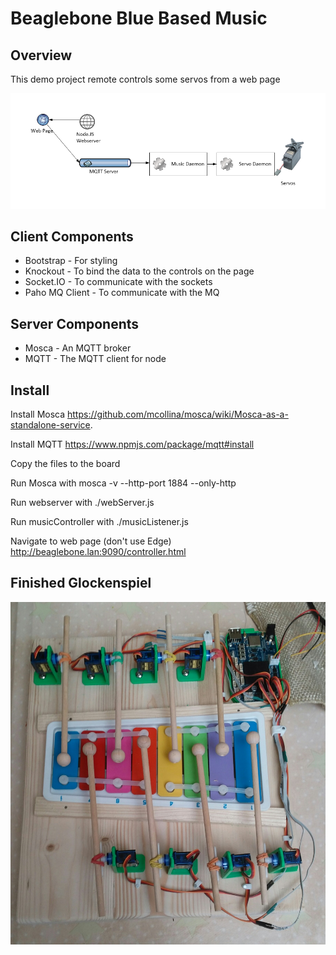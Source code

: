 # Beaglebone Blue Based Music

## Overview

This demo project remote controls some servos from a web page

![System Diagram](SystemDiagram.png)

## Client Components

* Bootstrap - For styling
* Knockout - To bind the data to the controls on the page
* Socket.IO - To communicate with the sockets
* Paho MQ Client - To communicate with the MQ

## Server Components
* Mosca - An MQTT broker
* MQTT - The MQTT client for node

## Install
Install Mosca
https://github.com/mcollina/mosca/wiki/Mosca-as-a-standalone-service.

Install MQTT
https://www.npmjs.com/package/mqtt#install

Copy the files to the board

Run Mosca with
 mosca -v --http-port 1884 --only-http

Run webserver with
./webServer.js

Run musicController with
./musicListener.js

Navigate to web page (don't use Edge)
http://beaglebone.lan:9090/controller.html

## Finished Glockenspiel

![Finished Glockenspiel](FinishedGlockenspiel.jpg)

